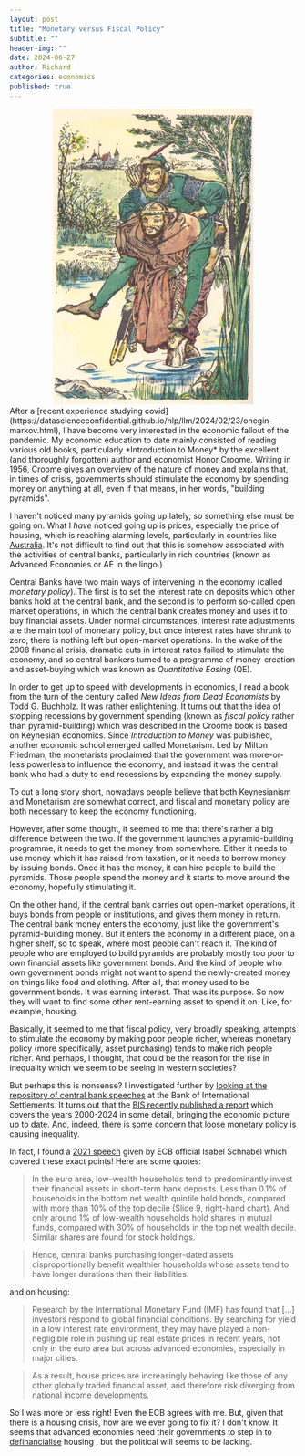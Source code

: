 ```yaml
---
layout: post
title: "Monetary versus Fiscal Policy"
subtitle: ""
header-img: ""
date: 2024-06-27
author: Richard
categories: economics
published: true
---
```

<div style="width:70%; margin:0 auto;">
 <img src="/blog/images/2024/robinhoodandfriartuck.jpg" />
</div>
After a [recent experience studying covid](https://datascienceconfidential.github.io/nlp/llm/2024/02/23/onegin-markov.html), I have become very interested in the economic fallout of the pandemic. My economic education to date mainly consisted of reading various old books, particularly *Introduction to Money* by the excellent (and thoroughly forgotten) author and economist Honor Croome. Writing in 1956, Croome gives an overview of the nature of money and explains that, in times of crisis, governments should stimulate the economy by spending money on anything at all, even if that means, in her words, "building pyramids".

I haven't noticed many pyramids going up lately, so something else must be going on. What I *have* noticed going up is prices, especially the price of housing, which is reaching alarming levels, particularly in countries like [Australia](https://www.bbc.com/news/world-australia-67723760). It's not difficult to find out that this is somehow associated with the activities of central banks, particularly in rich countries (known as Advanced Economies or AE in the lingo.)

Central Banks have two main ways of intervening in the economy (called *monetary policy*). The first is to set the interest rate on deposits which other banks hold at the central bank, and the second is to perform so-called open market operations, in which the central bank creates money and uses it to buy financial assets. Under normal circumstances, interest rate adjustments are the main tool of monetary policy, but once interest rates have shrunk to zero, there is nothing left but open-market operations. In the wake of the 2008 financial crisis, dramatic cuts in interest rates failed to stimulate the economy, and so central bankers turned to a programme of money-creation and asset-buying which was known as *Quantitative Easing* (QE).

In order to get up to speed with developments in economics, I read a book from the turn of the century called *New Ideas from Dead Economists* by Todd G. Buchholz. It was rather enlightening. It turns out that the idea of stopping recessions by government spending (known as *fiscal policy* rather than pyramid-building) which was described in the Croome book is based on Keynesian economics. Since *Introduction to Money* was published, another economic school emerged called Monetarism. Led by Milton Friedman, the monetarists proclaimed that the government was more-or-less powerless to influence the economy, and instead it was the central bank who had a duty to end recessions by expanding the money supply.

To cut a long story short, nowadays people believe that both Keynesianism and Monetarism are somewhat correct, and fiscal and monetary policy are both necessary to keep the economy functioning.

However, after some thought, it seemed to me that there's rather a big difference between the two. If the government launches a pyramid-building programme, it needs to get the money from somewhere. Either it needs to use money which it has raised from taxation, or it needs to borrow money by issuing bonds. Once it has the money, it can hire people to build the pyramids. Those people spend the money and it starts to move around the economy, hopefully stimulating it.

On the other hand, if the central bank carries out open-market operations, it buys bonds from people or institutions, and gives them money in return. The central bank money enters the economy, just like the government's pyramid-building money. But it enters the economy in a different place, on a higher shelf, so to speak, where most people can't reach it. The kind of people who are employed to build pyramids are probably mostly too poor to own financial assets like government bonds. And the kind of people who own government bonds might not want to spend the newly-created money on things like food and clothing. After all, that money used to be government bonds. It was earning interest. That was its purpose. So now they will want to find some other rent-earning asset to spend it on. Like, for example, housing.

Basically, it seemed to me that fiscal policy, very broadly speaking, attempts to stimulate the economy by making poor people richer, whereas monetary policy (more specifically, asset purchasing) tends to make rich people richer. And perhaps, I thought, that could be the reason for the rise in inequality which we seem to be seeing in western societies?

But perhaps this is nonsense? I investigated further by [looking at the repository of central bank speeches](https://datascienceconfidential.github.io/python/nlp/2024/05/14/things-central-bankers-say.html) at the Bank of International Settlements. It turns out that the [BIS recently published a report](https://www.bis.org/publ/arpdf/ar2024e2.htm#fn_45) which covers the years 2000-2024 in some detail, bringing the economic picture up to date. And, indeed, there is some concern that loose monetary policy is causing inequality.

In fact, I found a [2021 speech](https://www.bis.org/review/r211123f.pdf) given by ECB official Isabel Schnabel which covered these exact points! Here are some quotes:

> In the euro area, low-wealth households tend to predominantly invest their financial assets in short-term bank deposits. Less than 0.1% of households in the bottom net wealth quintile hold bonds, compared with more than 10% of the top decile (Slide 9, right-hand chart). And only around 1% of low-wealth households hold shares in mutual funds, compared with 30% of households in the top net wealth decile. Similar shares are found for stock holdings.

> Hence, central banks purchasing longer-dated assets disproportionally benefit wealthier households whose assets tend to have longer durations than their liabilities.

and on housing:

> Research by the International Monetary Fund (IMF) has found that [...] investors respond to global financial conditions. By searching for yield in a low interest rate environment, they may have played a non-negligible role in pushing up real estate prices in recent years, not only in the euro area but across advanced economies, especially in major cities.

> As a result, house prices are increasingly behaving like those of any other globally traded financial asset, and therefore risk diverging from national income developments. 

So I was more or less right! Even the ECB agrees with me. But, given that there is a housing crisis, how are we ever going to fix it? I don't know. It seems that advanced economies need their governments to step in to [definancialise](https://www.ippr.org/articles/definancialisation-a-democratic-reformation-of-finance) housing , but the political will seems to be lacking.
